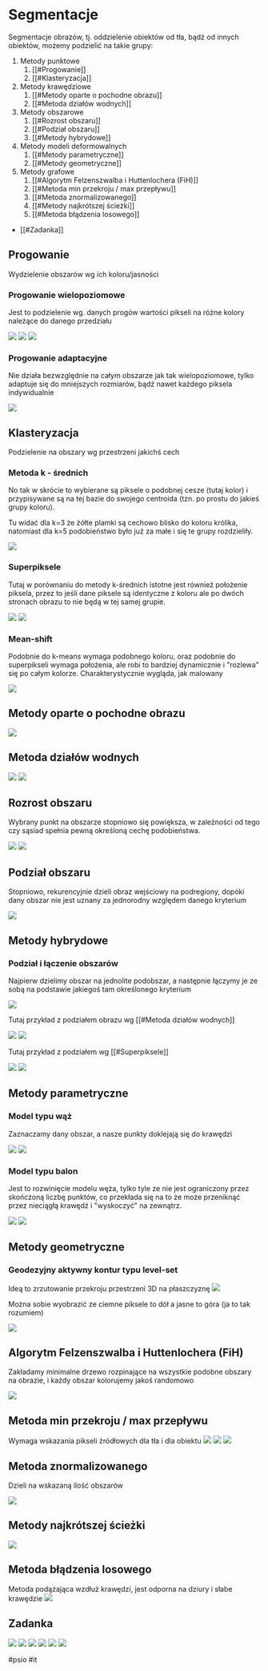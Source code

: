 # Segmentacje
Segmentacje obrazów, tj. oddzielenie obiektów od tła, bądź od innych obiektów, możemy podzielić na takie grupy:
1. Metody punktowe
	1. [[#Progowanie]]
	2. [[#Klasteryzacja]]
2. Metody krawędziowe
	1. [[#Metody oparte o pochodne obrazu]]
	2. [[#Metoda działów wodnych]]
3. Metody obszarowe
	1. [[#Rozrost obszaru]]
	2. [[#Podział obszaru]]
	3. [[#Metody hybrydowe]]
4. Metody modeli deformowalnych
	1. [[#Metody parametryczne]]
	2. [[#Metody geometryczne]]
5. Metody grafowe
	1. [[#Algorytm Felzenszwalba i Huttenlochera (FiH)]]
	2. [[#Metoda min przekroju / max przepływu]]
	3. [[#Metoda znormalizowanego]]
	4. [[#Metody najkrótszej ścieżki]]
	5. [[#Metoda błądzenia losowego]]

- [[#Zadanka]]

## Progowanie
Wydzielenie obszarów wg ich koloru/jasności
### Progowanie wielopoziomowe
Jest to podzielenie wg. danych progów wartości pikseli na różne kolory należące do danego przedziału

![](https://i.imgur.com/6VgkGp3.png)
![](https://i.imgur.com/1xHPGPg.png)
![](https://i.imgur.com/5XnZuJI.png)

### Progowanie adaptacyjne
Nie działa bezwzględnie na całym obszarze jak tak wielopoziomowe, tylko adaptuje się do mniejszych rozmiarów, bądź nawet każdego piksela indywidualnie 

![](https://i.imgur.com/FBhNZNq.png)

## Klasteryzacja
Podzielenie na obszary wg przestrzeni jakichś cech
### Metoda k - średnich
No tak w skrócie to wybierane są piksele o podobnej cesze (tutaj kolor) i przypisywane są na tej bazie do swojego centroida (tzn. po prostu do jakieś grupy koloru).

Tu widać dla k=3 że żółte plamki są cechowo blisko do koloru królika, natomiast dla k=5 podobieństwo było już za małe i się te grupy rozdzieliły.

![](https://i.imgur.com/MbLgKHw.png)

### Superpiksele
Tutaj w porównaniu do metody k-średnich istotne jest również położenie piksela, przez to jeśli dane piksele są identyczne z koloru ale po dwóch stronach obrazu to nie będą w tej samej grupie.

![](https://i.imgur.com/CVj8DnS.png)
![](https://i.imgur.com/mraVmWh.png)

### Mean-shift
Podobnie do k-means wymaga podobnego koloru, oraz podobnie do superpikseli wymaga położenia, ale robi to bardziej dynamicznie i "rozlewa" się po całym kolorze. Charakterystycznie wygląda, jak malowany

![](https://i.imgur.com/eYquVx2.png)

## Metody oparte o pochodne obrazu

![](https://i.imgur.com/3AhSlqi.png)

## Metoda działów wodnych
![](https://i.imgur.com/FnV1Djb.png)
![](https://i.imgur.com/P7uHYHD.png)

## Rozrost obszaru
Wybrany punkt na obszarze stopniowo się powiększa, w zależności od tego czy sąsiad spełnia pewną określoną cechę podobieństwa.

![](https://i.imgur.com/NfZ3C93.png)
![](https://i.imgur.com/4OW5jjf.png)

## Podział obszaru
Stopniowo, rekurencyjnie dzieli obraz wejściowy na podregiony, dopóki dany obszar nie jest uznany za jednorodny względem danego kryterium

![](https://i.imgur.com/oiU81ou.png)

## Metody hybrydowe

### Podział i łączenie obszarów
Najpierw dzielimy obszar na jednolite podobszar, a następnie łączymy je ze sobą na podstawie jakiegoś tam określonego kryterium

![](https://i.imgur.com/jnTI6VK.png)

Tutaj przykład z podziałem obrazu wg [[#Metoda działów wodnych]]

![](https://i.imgur.com/SQIWiF3.png)
![](https://i.imgur.com/cMlMQBD.png)


Tutaj przykład z podziałem wg [[#Superpiksele]]

![](https://i.imgur.com/Q9vRdQH.png)
![](https://i.imgur.com/PHjBvet.png)

## Metody parametryczne
### Model typu wąż
Zaznaczamy dany obszar, a nasze punkty doklejają się do krawędzi

![](https://i.imgur.com/xtZWkXB.png)
![](https://i.imgur.com/a1IrEBB.png)

### Model typu balon
Jest to rozwinięcie modelu węża, tylko tyle ze nie jest ograniczony przez skończoną liczbę punktów, co przekłada się na to że może przeniknąć przez nieciągłą krawędź i "wyskoczyć" na zewnątrz.

![](https://i.imgur.com/VZs36zN.png)
![](https://i.imgur.com/Vqlbjek.png)

## Metody geometryczne
### Geodezyjny aktywny kontur typu level-set
Ideą to zrzutowanie przekroju przestrzeni 3D na płaszczyznę
![](https://i.imgur.com/79oLnlu.png)

Można sobie wyobrazić ze ciemne piksele to dół a jasne to góra (ja to tak rozumiem)

![](https://i.imgur.com/pL0ewzg.png)

## Algorytm Felzenszwalba i Huttenlochera (FiH)
Zakładamy minimalne drzewo rozpinające na wszystkie podobne obszary na obrazie, i każdy obszar kolorujemy jakoś randomowo

![](https://i.imgur.com/Gw1HQgh.png)

## Metoda min przekroju / max przepływu
Wymaga wskazania pikseli źródłowych dla tła i dla obiektu
![](https://i.imgur.com/IAcwfLm.png)
![](https://i.imgur.com/PootUeX.png)
![](https://i.imgur.com/k75nOgl.png)

## Metoda znormalizowanego
Dzieli na wskazaną ilość obszarów

![](https://i.imgur.com/hauVqsk.png)

## Metody najkrótszej ścieżki
![](https://i.imgur.com/kMwtHJX.png)

## Metoda błądzenia losowego
Metoda podążająca wzdłuż krawędzi, jest odporna na dziury i słabe krawędzie
![](https://i.imgur.com/1Gc13WQ.png)

## Zadanka
![](https://i.imgur.com/MbEJNMO.png)
![](https://i.imgur.com/qaj8y6r.png)
![](https://i.imgur.com/kjMgonM.png)
![](https://i.imgur.com/9zeUvku.png)
![](https://i.imgur.com/Y24MKN6.png)
![](https://i.imgur.com/f0HgWyH.png)



#psio #it 